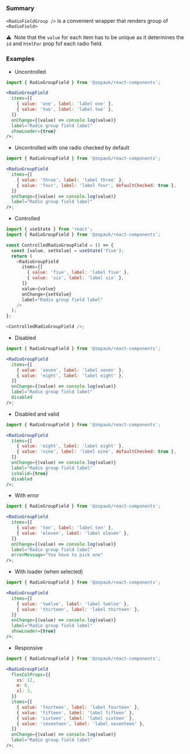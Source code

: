 ### Summary

`<RadioFieldGroup />` is a convenient wrapper that renders group of `<RadioField>`

⚠️ &nbsp;Note that the `value` for each item has to be unique as it determines the `id`
and `htmlFor` prop fof each radio field.

### Examples

- Uncontrolled

```jsx
import { RadioGroupField } from '@zopauk/react-components';

<RadioGroupField
  items={[
    { value: 'one', label: 'label one' },
    { value: 'two', label: 'label two' },
  ]}
  onChange={(value) => console.log(value)}
  label="Radio group field label"
  showLoader={true}
/>;
```

- Uncontrolled with one radio checked by default

```jsx
import { RadioGroupField } from '@zopauk/react-components';

<RadioGroupField
  items={[
    { value: 'three', label: 'label three' },
    { value: 'four', label: 'label four', defaultChecked: true },
  ]}
  onChange={(value) => console.log(value)}
  label="Radio group field label"
/>;
```

- Controlled

```js
import { useState } from 'react';
import { RadioGroupField } from '@zopauk/react-components';

const ControlledRadioGroupField = () => {
  const [value, setValue] = useState('five');
  return (
    <RadioGroupField
      items={[
        { value: 'five', label: 'label five' },
        { value: 'six', label: 'label six' },
      ]}
      value={value}
      onChange={setValue}
      label="Radio group field label"
    />
  );
};

<ControlledRadioGroupField />;
```

- Disabled

```jsx
import { RadioGroupField } from '@zopauk/react-components';

<RadioGroupField
  items={[
    { value: 'seven', label: 'label seven' },
    { value: 'eight', label: 'label eight' },
  ]}
  onChange={(value) => console.log(value)}
  label="Radio group field label"
  disabled
/>;
```

- Disabled and valid

```jsx
import { RadioGroupField } from '@zopauk/react-components';

<RadioGroupField
  items={[
    { value: 'eight', label: 'label eight' },
    { value: 'nine', label: 'label nine', defaultChecked: true },
  ]}
  onChange={(value) => console.log(value)}
  label="Radio group field label"
  isValid={true}
  disabled
/>;
```

- With error

```jsx
import { RadioGroupField } from '@zopauk/react-components';

<RadioGroupField
  items={[
    { value: 'ten', label: 'label ten' },
    { value: 'eleven', label: 'label eleven' },
  ]}
  onChange={(value) => console.log(value)}
  label="Radio group field label"
  errorMessage="You have to pick one"
/>;
```

- With loader (when selected)

```jsx
import { RadioGroupField } from '@zopauk/react-components';

<RadioGroupField
  items={[
    { value: 'twelve', label: 'label twelve' },
    { value: 'thirteen', label: 'label thirteen' },
  ]}
  onChange={(value) => console.log(value)}
  label="Radio group field label"
  showLoader={true}
/>;
```

- Responsive

```jsx
import { RadioGroupField } from '@zopauk/react-components';

<RadioGroupField
  flexColProps={{
    xs: 12,
    m: 6,
    xl: 3,
  }}
  items={[
    { value: 'fourteen', label: 'label fourteen' },
    { value: 'fifteen', label: 'label fifteen' },
    { value: 'sixteen', label: 'label sixteen' },
    { value: 'seventeen', label: 'label seventeen' },
  ]}
  onChange={(value) => console.log(value)}
  label="Radio group field label"
/>;
```
